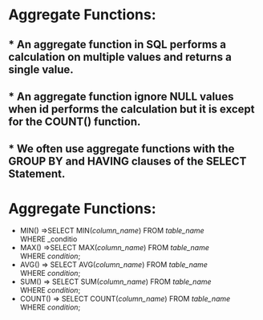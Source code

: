 # Aggregate Functions:
## * An aggregate function in SQL performs a calculation on multiple values and returns a single value.
## * An aggregate function ignore NULL values when id performs the  calculation but it is except for the COUNT() function.
## * We often use aggregate functions with the GROUP BY and HAVING clauses of the SELECT Statement.
# Aggregate Functions:
- MIN()                 =>SELECT MIN(_column_name_)  FROM _table_name_  WHERE _conditio
- MAX()               =>SELECT MAX(_column_name_)  FROM _table_name_  WHERE _condition_;
- AVG()                =>  SELECT AVG(_column_name_)  FROM _table_name_  WHERE _condition_;
- SUM()               =>  SELECT SUM(_column_name_)  FROM _table_name_  WHERE _condition_;
- COUNT()          =>  SELECT COUNT(_column_name_)  FROM _table_name_  WHERE _condition_;